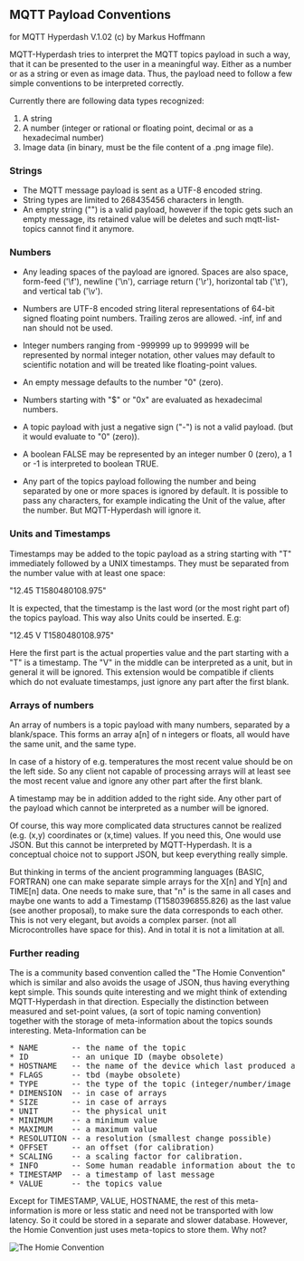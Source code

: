 ## MQTT Payload Conventions

for MQTT Hyperdash V.1.02 (c) by Markus Hoffmann

MQTT-Hyperdash tries to interpret the MQTT topics payload in such a way, that 
it can be presented to the user in a meaningful way. Either as a number or as a 
string or even as image data. Thus, the payload need to follow a few simple
conventions to be interpreted correctly. 


Currently there are following data types recognized: 

1. A string
2. A number (integer or rational or floating point, decimal or as a hexadecimal number)
3. Image data (in binary, must be the file content of a .png image file).

### Strings

* The MQTT message payload is sent as a UTF-8 encoded string.
* String types are limited to 268435456 characters in length.
* An empty string ("") is a valid payload, however if the topic gets such
  an empty message, its retained value will be deletes and such mqtt-list-topics
  cannot find it anymore. 

### Numbers

* Any leading spaces of the payload are ignored. Spaces are also 
  space, form-feed ('\f'), newline ('\n'),  carriage  return
  ('\r'), horizontal tab ('\t'), and vertical tab ('\v').

* Numbers are UTF-8 encoded string literal representations of 64-bit signed 
  floating point numbers. Trailing zeros are allowed. -inf, inf and nan should 
  not be used. 

* Integer numbers ranging from -999999 up to 999999 will be represented by 
  normal integer notation, other values may default to scientific notation and
  will be treated like floating-point values.
  
* An empty message defaults to the number "0" (zero).

* Numbers starting with "$" or "0x" are evaluated as hexadecimal numbers.

* A topic payload with just a negative sign ("-") is not a valid payload. 
  (but it would evaluate to "0" (zero)).
  
* A boolean FALSE may be represented by an integer number 0 (zero), a 1 or -1 is
  interpreted to boolean TRUE.
  
* Any part of the topics payload following the number and being separated by 
  one or more spaces is ignored by default. It is possible to pass any 
  characters, for example indicating the Unit of the value, after the number. 
  But MQTT-Hyperdash will ignore it. 
  
### Units and Timestamps

Timestamps may be added to the topic payload as a string starting with "T"
immediately followed by a UNIX timestamps. They must be separated from the 
number value with at least one space:

"12.45 T1580480108.975"

It is expected, that the timestamp is the last word (or the most right part of)
the topics payload. This way also Units could be inserted. E.g:

"12.45 V T1580480108.975"

Here the first part is the actual properties value and the part starting with a
"T" is a timestamp. The "V" in the middle can be interpreted as a unit, but in
general it will be ignored. This extension would be compatible if clients which
do not evaluate timestamps, just ignore any part after the first blank.

### Arrays of numbers


An array of numbers is a topic payload with many numbers, separated by a blank/space. 
This forms an array a[n] of n integers or floats, all would have the same unit, 
and the same type.

In case of a history of e.g. temperatures the most recent value should be on the
left side. So any client not capable of processing arrays will at least see the
most recent value and ignore any other part after the first blank.

A timestamp may be in addition added to the right side. Any other part of the
payload which cannot be interpreted as a number will be ignored.

Of course, this way more complicated data structures cannot be realized (e.g.
(x,y) coordinates or (x,time) values. If you need this, One would use JSON. But
this cannot be interpreted by MQTT-Hyperdash.  It is a conceptual choice not to
support JSON, but keep everything really simple. 

But thinking in terms of the ancient programming languages (BASIC, FORTRAN) one
can make separate simple arrays for the X[n] and Y[n] and TIME[n] data. One
needs to make sure, that "n" is the same in all cases and maybe one wants to add
a Timestamp (T1580396855.826) as the last value (see another proposal), to make
sure the data corresponds to each other. This is not very elegant, but avoids a
complex parser. (not all Microcontrolles have space for this). And in total it
is not a limitation at all.

  
### Further reading

The is a community based convention called the "The Homie Convention" which is 
similar and also avoids the usage of JSON, thus having everything kept simple. 
This sounds quite interesting and we might think of extending MQTT-Hyperdash in
that direction. Especially the distinction between measured and set-point values, 
(a sort of topic naming convention) together with the storage of meta-information
about the topics sounds interesting. Meta-Information can be

<pre>
* NAME       -- the name of the topic
* ID         -- an unique ID (maybe obsolete)
* HOSTNAME   -- the name of the device which last produced a message/value
* FLAGS      -- tbd (maybe obsolete)
* TYPE       -- the type of the topic (integer/number/image data/WEB-URL)
* DIMENSION  -- in case of arrays
* SIZE       -- in case of arrays
* UNIT       -- the physical unit
* MINIMUM    -- a minimum value
* MAXIMUM    -- a maximum value
* RESOLUTION -- a resolution (smallest change possible)
* OFFSET     -- an offset (for calibration)
* SCALING    -- a scaling factor for calibration.
* INFO       -- Some human readable information about the topic
* TIMESTAMP  -- a timestamp of last message
* VALUE      -- the topics value
</pre>

Except for TIMESTAMP, VALUE, HOSTNAME, the rest of this meta-information is 
more or less static and need not be transported with low latency. So it could be
stored in a separate and slower database. However, the Homie Convention just uses
meta-topics to store them. Why not?

![The Homie Convention](https://github.com/homieiot/convention)


